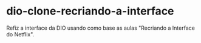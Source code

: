# dio-clone-recriando-a-interface
Refiz a interface da DIO usando como base as aulas "Recriando a Interface do Netflix".
